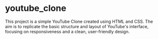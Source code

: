 # youtube_clone
This project is a simple YouTube Clone created using HTML and CSS. The aim is to replicate the basic structure and layout of YouTube's interface, focusing on responsiveness and a clean, user-friendly design.
